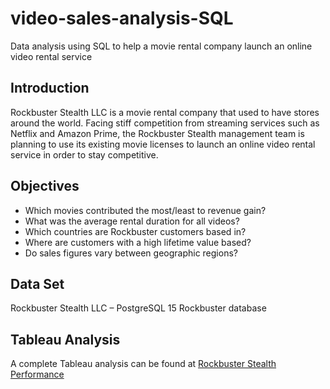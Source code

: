 # video-sales-analysis-SQL
Data analysis using SQL to help a movie rental company launch an online video rental service
## Introduction
Rockbuster Stealth LLC is a movie rental company that used to have stores around the
world. Facing stiff competition from streaming services such as Netflix and Amazon Prime,
the Rockbuster Stealth management team is planning to use its existing movie licenses to
launch an online video rental service in order to stay competitive.
## Objectives
- Which movies contributed the most/least to revenue gain?
- What was the average rental duration for all videos?
- Which countries are Rockbuster customers based in?
- Where are customers with a high lifetime value based?
- Do sales figures vary between geographic regions?
## Data Set
Rockbuster Stealth LLC – PostgreSQL 15 Rockbuster database
## Tableau Analysis
A complete Tableau analysis can be found at [Rockbuster Stealth Performance](https://public.tableau.com/app/profile/rebecca.crowe/viz/rebcro1Ach3CareerFoundry/Rockbuster?publish=yes)
